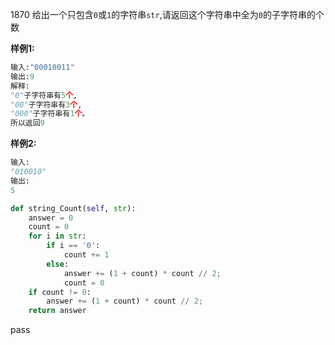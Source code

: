 1870
给出一个只包含`0`或`1`的字符串`str`,请返回这个字符串中全为`0`的子字符串的个数

**样例1:**
```python
输入:"00010011"
输出:9
解释:
"0"子字符串有5个,
"00"子字符串有3个,
"000"子字符串有1个。
所以返回9
```
**样例2:**
```python
输入:
"010010"
输出:
5
```


```python
def string_Count(self, str):       
	answer = 0
	count = 0
	for i in str:
		if i == '0':
			count += 1
		else:
			answer += (1 + count) * count // 2;
			count = 0       
	if count != 0:
		answer += (1 + count) * count // 2;       
	return answer
```
pass